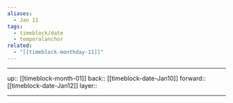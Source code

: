 ```yaml
---
aliases:
  - Jan 11
tags:
  - timeblock/date
  - temporalanchor
related:
  - "[[timeblock-monthday-11]]"
---
```




***

up:: [[timeblock-month-01]]
back:: [[timeblock-date-Jan10]]
forward:: [[timeblock-date-Jan12]]
layer:: 

***
